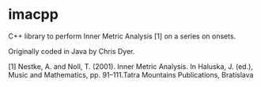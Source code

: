# imacpp

C++ library to perform Inner Metric Analysis [1] on a series on onsets.

Originally coded in Java by Chris Dyer.

[1] Nestke, A. and Noll, T. (2001). Inner Metric Analysis. In Haluska, J. (ed.), Music and Mathematics, pp. 91–111.Tatra Mountains Publications, Bratislava 
